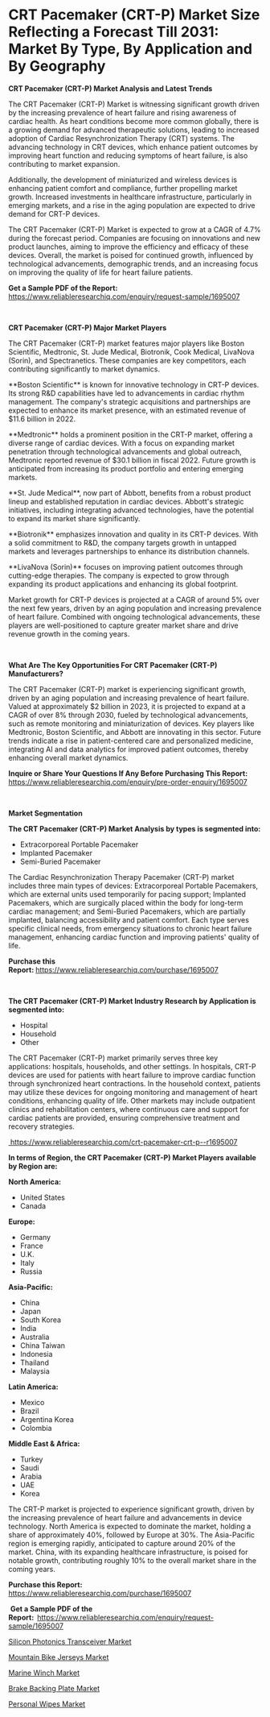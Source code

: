 <p><h1>CRT Pacemaker (CRT-P) Market Size Reflecting a Forecast Till 2031: Market By Type, By Application and By Geography</h1></p><p><strong>CRT Pacemaker (CRT-P) Market Analysis and Latest Trends</strong></p>
<p><p>The CRT Pacemaker (CRT-P) Market is witnessing significant growth driven by the increasing prevalence of heart failure and rising awareness of cardiac health. As heart conditions become more common globally, there is a growing demand for advanced therapeutic solutions, leading to increased adoption of Cardiac Resynchronization Therapy (CRT) systems. The advancing technology in CRT devices, which enhance patient outcomes by improving heart function and reducing symptoms of heart failure, is also contributing to market expansion.</p><p>Additionally, the development of miniaturized and wireless devices is enhancing patient comfort and compliance, further propelling market growth. Increased investments in healthcare infrastructure, particularly in emerging markets, and a rise in the aging population are expected to drive demand for CRT-P devices.</p><p>The CRT Pacemaker (CRT-P) Market is expected to grow at a CAGR of 4.7% during the forecast period. Companies are focusing on innovations and new product launches, aiming to improve the efficiency and efficacy of these devices. Overall, the market is poised for continued growth, influenced by technological advancements, demographic trends, and an increasing focus on improving the quality of life for heart failure patients.</p></p>
<p><strong>Get a Sample PDF of the Report:&nbsp;</strong> <a href="https://www.reliableresearchiq.com/enquiry/request-sample/1695007?utm_campaign=1837&utm_medium=2&utm_source=Github&utm_content=ia&utm_term=17122024&utm_id=crt-pacemaker-crt-p">https://www.reliableresearchiq.com/enquiry/request-sample/1695007</a></p>
<p>&nbsp;</p>
<p><strong>CRT Pacemaker (CRT-P) Major Market Players</strong></p>
<p><p>The CRT Pacemaker (CRT-P) market features major players like Boston Scientific, Medtronic, St. Jude Medical, Biotronik, Cook Medical, LivaNova (Sorin), and Spectranetics. These companies are key competitors, each contributing significantly to market dynamics.</p><p>**Boston Scientific** is known for innovative technology in CRT-P devices. Its strong R&D capabilities have led to advancements in cardiac rhythm management. The company's strategic acquisitions and partnerships are expected to enhance its market presence, with an estimated revenue of $11.6 billion in 2022.</p><p>**Medtronic** holds a prominent position in the CRT-P market, offering a diverse range of cardiac devices. With a focus on expanding market penetration through technological advancements and global outreach, Medtronic reported revenue of $30.1 billion in fiscal 2022. Future growth is anticipated from increasing its product portfolio and entering emerging markets.</p><p>**St. Jude Medical**, now part of Abbott, benefits from a robust product lineup and established reputation in cardiac devices. Abbott's strategic initiatives, including integrating advanced technologies, have the potential to expand its market share significantly.</p><p>**Biotronik** emphasizes innovation and quality in its CRT-P devices. With a solid commitment to R&D, the company targets growth in untapped markets and leverages partnerships to enhance its distribution channels. </p><p>**LivaNova (Sorin)** focuses on improving patient outcomes through cutting-edge therapies. The company is expected to grow through expanding its product applications and enhancing its global footprint.</p><p>Market growth for CRT-P devices is projected at a CAGR of around 5% over the next few years, driven by an aging population and increasing prevalence of heart failure. Combined with ongoing technological advancements, these players are well-positioned to capture greater market share and drive revenue growth in the coming years.</p></p>
<p>&nbsp;</p>
<p><strong>What Are The Key Opportunities For CRT Pacemaker (CRT-P) Manufacturers?</strong></p>
<p><p>The CRT Pacemaker (CRT-P) market is experiencing significant growth, driven by an aging population and increasing prevalence of heart failure. Valued at approximately $2 billion in 2023, it is projected to expand at a CAGR of over 8% through 2030, fueled by technological advancements, such as remote monitoring and miniaturization of devices. Key players like Medtronic, Boston Scientific, and Abbott are innovating in this sector. Future trends indicate a rise in patient-centered care and personalized medicine, integrating AI and data analytics for improved patient outcomes, thereby enhancing overall market dynamics.</p></p>
<p><strong>Inquire or Share Your Questions If Any Before Purchasing This Report:</strong> <a href="https://www.reliableresearchiq.com/enquiry/pre-order-enquiry/1695007?utm_campaign=1837&utm_medium=2&utm_source=Github&utm_content=ia&utm_term=17122024&utm_id=crt-pacemaker-crt-p">https://www.reliableresearchiq.com/enquiry/pre-order-enquiry/1695007</a></p>
<p>&nbsp;</p>
<p><strong>Market Segmentation</strong></p>
<p><strong>The CRT Pacemaker (CRT-P) Market Analysis by types is segmented into:</strong></p>
<p><ul><li>Extracorporeal Portable Pacemaker</li><li>Implanted Pacemaker</li><li>Semi-Buried Pacemaker</li></ul></p>
<p><p>The Cardiac Resynchronization Therapy Pacemaker (CRT-P) market includes three main types of devices: Extracorporeal Portable Pacemakers, which are external units used temporarily for pacing support; Implanted Pacemakers, which are surgically placed within the body for long-term cardiac management; and Semi-Buried Pacemakers, which are partially implanted, balancing accessibility and patient comfort. Each type serves specific clinical needs, from emergency situations to chronic heart failure management, enhancing cardiac function and improving patients' quality of life.</p></p>
<p><strong>Purchase this Report:&nbsp;</strong><a href="https://www.reliableresearchiq.com/purchase/1695007?utm_campaign=1837&utm_medium=2&utm_source=Github&utm_content=ia&utm_term=17122024&utm_id=crt-pacemaker-crt-p">https://www.reliableresearchiq.com/purchase/1695007</a></p>
<p>&nbsp;</p>
<p><strong>The CRT Pacemaker (CRT-P) Market Industry Research by Application is segmented into:</strong></p>
<p><ul><li>Hospital</li><li>Household</li><li>Other</li></ul></p>
<p><p>The CRT Pacemaker (CRT-P) market primarily serves three key applications: hospitals, households, and other settings. In hospitals, CRT-P devices are used for patients with heart failure to improve cardiac function through synchronized heart contractions. In the household context, patients may utilize these devices for ongoing monitoring and management of heart conditions, enhancing quality of life. Other markets may include outpatient clinics and rehabilitation centers, where continuous care and support for cardiac patients are provided, ensuring comprehensive treatment and recovery strategies.</p></p>
<p><a href="https://www.reliableresearchiq.com/crt-pacemaker-crt-p--r1695007?utm_campaign=1837&utm_medium=2&utm_source=Github&utm_content=ia&utm_term=17122024&utm_id=crt-pacemaker-crt-p">&nbsp;https://www.reliableresearchiq.com/crt-pacemaker-crt-p--r1695007</a></p>
<p><strong>In terms of Region, the CRT Pacemaker (CRT-P) Market Players available by Region are:</strong></p>
<p>
    <p> <strong> North America: </strong>
        <ul>
            <li>United States</li>
            <li>Canada</li>
        </ul>
        </p> 
    <p> <strong> Europe: </strong>
        <ul>
            <li>Germany</li>
            <li>France</li>
            <li>U.K.</li>
            <li>Italy</li>
            <li>Russia</li>
        </ul>
        </p> 
    <p> <strong> Asia-Pacific: </strong>
        <ul>
            <li>China</li>
            <li>Japan</li>
            <li>South Korea</li>
            <li>India</li>
            <li>Australia</li>
            <li>China Taiwan</li>
            <li>Indonesia</li>
            <li>Thailand</li>
            <li>Malaysia</li>
        </ul>
        </p> 
    <p> <strong> Latin America: </strong>
        <ul>
            <li>Mexico</li>
            <li>Brazil</li>
            <li>Argentina Korea</li>
            <li>Colombia</li>
        </ul>
        </p> 
    <p> <strong> Middle East & Africa: </strong>
        <ul>
            <li>Turkey</li>
            <li>Saudi</li>
            <li>Arabia</li>
            <li>UAE</li>
            <li>Korea</li>
        </ul>
    </p>
    </p>
<p><p>The CRT-P market is projected to experience significant growth, driven by the increasing prevalence of heart failure and advancements in device technology. North America is expected to dominate the market, holding a share of approximately 40%, followed by Europe at 30%. The Asia-Pacific region is emerging rapidly, anticipated to capture around 20% of the market. China, with its expanding healthcare infrastructure, is poised for notable growth, contributing roughly 10% to the overall market share in the coming years.</p></p>
<p><strong>Purchase this Report: </strong><a href="https://www.reliableresearchiq.com/purchase/1695007?utm_campaign=1837&utm_medium=2&utm_source=Github&utm_content=ia&utm_term=17122024&utm_id=crt-pacemaker-crt-p">https://www.reliableresearchiq.com/purchase/1695007</a></p>
<p>&nbsp;<strong>Get a Sample PDF of the Report:&nbsp;&nbsp;</strong><a href="https://www.reliableresearchiq.com/enquiry/request-sample/1695007?utm_campaign=1837&utm_medium=2&utm_source=Github&utm_content=ia&utm_term=17122024&utm_id=crt-pacemaker-crt-p">https://www.reliableresearchiq.com/enquiry/request-sample/1695007</a></p>
<p><strong></strong></p>
<p><p><a href="https://www.linkedin.com/pulse/a-mkt-nova-vc8zf?utm_campaign=1837&utm_medium=2&utm_source=Github&utm_content=ia&utm_term=17122024&utm_id=crt-pacemaker-crt-p">Silicon Photonics Transceiver Market</a></p><p><a href="https://www.linkedin.com/pulse/stakeholders-can-gain-insights-mountain-bike-jerseys-tkone?utm_campaign=1837&utm_medium=2&utm_source=Github&utm_content=ia&utm_term=17122024&utm_id=crt-pacemaker-crt-p">Mountain Bike Jerseys Market</a></p><p><a href="https://www.linkedin.com/pulse/analyzing-marine-winch-market-2024-2031-comprehensive-report-wspef?utm_campaign=1837&utm_medium=2&utm_source=Github&utm_content=ia&utm_term=17122024&utm_id=crt-pacemaker-crt-p">Marine Winch Market</a></p><p><a href="https://www.linkedin.com/pulse/fore-clarion-insight-j6xzf?utm_campaign=1837&utm_medium=2&utm_source=Github&utm_content=ia&utm_term=17122024&utm_id=crt-pacemaker-crt-p">Brake Backing Plate Market</a></p><p><a href="https://www.linkedin.com/pulse/personal-wipes-market-report-expected-cagr-127-examines-growth-4aise?utm_campaign=1837&utm_medium=2&utm_source=Github&utm_content=ia&utm_term=17122024&utm_id=crt-pacemaker-crt-p">Personal Wipes Market</a></p></p>